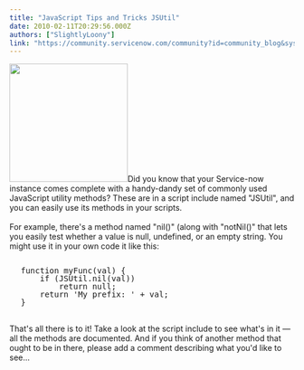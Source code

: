 ```yaml
---
title: "JavaScript Tips and Tricks JSUtil"
date: 2010-02-11T20:29:56.000Z
authors: ["SlightlyLoony"]
link: "https://community.servicenow.com/community?id=community_blog&sys_id=e35c6aa1dbd0dbc01dcaf3231f961941"
---
```

<p><img  alt="" class="jive-image" src="ad9f81cedb9c97041dcaf3231f961946.iix" style="width: auto; height: 209px;" />Did you know that your Service-now instance comes complete with a handy-dandy set of commonly used JavaScript utility methods? These are in a script include named "JSUtil", and you can easily use its methods in your scripts.<br /><br />For example, there's a method named "nil()" (along with "notNil()" that lets you easily test whether a value is null, undefined, or an empty string. You might use it in your own code it like this:<br /><pre style="margin-left:20px;line-height:1;"><br />function myFunc(val) {<br />    if (JSUtil.nil(val))<br />        return null;<br />    return 'My prefix: ' + val;<br />}<br /></pre><br />That's all there is to it! Take a look at the script include to see what's in it — all the methods are documented. And if you think of another method that ought to be in there, please add a comment describing what you'd like to see...<br /><!--break--></p>